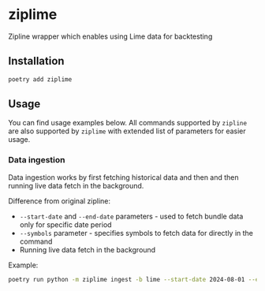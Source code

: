# ziplime

Zipline wrapper which enables using Lime data for backtesting

## Installation

```Bash
poetry add ziplime
```

## Usage

You can find usage examples below. All commands supported by `zipline` are also supported by `ziplime` with extended
list of parameters for easier usage.

### Data ingestion

Data ingestion works by first fetching historical data and then and then running live data fetch in the background. 

Difference from original zipline:

- `--start-date` and `--end-date` parameters - used to fetch bundle data only for specific date period
- `--symbols` parameter - specifies symbols to fetch data for directly in the command
- Running live data fetch in the background

Example:
```Bash
poetry run python -m ziplime ingest -b lime --start-date 2024-08-01 --end-date 2024-08-27 --symbols AAPL,TSLA,AMZN
```

